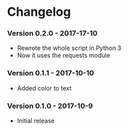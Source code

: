 # Changelog
### Version 0.2.0 - 2017-17-10
* Rewrote the whole script in Python 3
* Now it uses the requests module

### Version 0.1.1 - 2017-10-10
* Added color to text

### Version 0.1.0 - 2017-10-9
* Initial release
